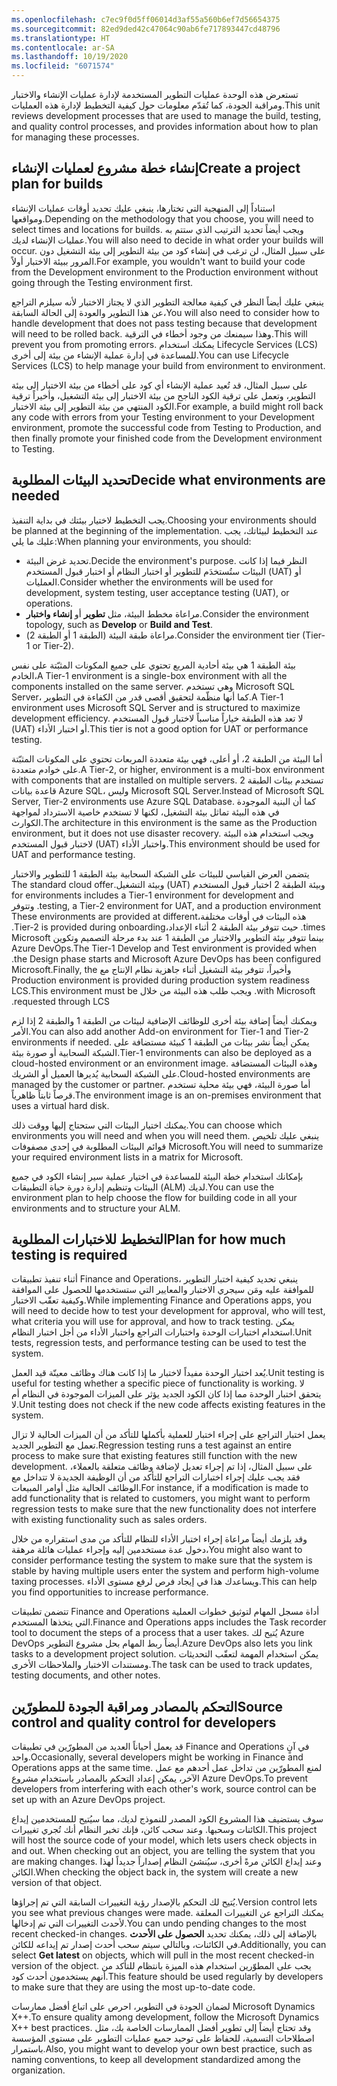 ```yaml
---
ms.openlocfilehash: c7ec9f0d5ff06014d3af55a560b6ef7d56654375
ms.sourcegitcommit: 82ed9ded42c47064c90ab6fe717893447cd48796
ms.translationtype: HT
ms.contentlocale: ar-SA
ms.lasthandoff: 10/19/2020
ms.locfileid: "6071574"
---
```

<span data-ttu-id="d8cad-101">تستعرض هذه الوحدة عمليات التطوير المستخدمة لإدارة عمليات الإنشاء والاختبار ومراقبة الجودة، كما تُقدّم معلومات حول كيفية التخطيط لإدارة هذه العمليات.</span><span class="sxs-lookup"><span data-stu-id="d8cad-101">This unit reviews development processes that are used to manage the build, testing, and quality control processes, and provides information about how to plan for managing these processes.</span></span>

## <a name="create-a-project-plan-for-builds"></a><span data-ttu-id="d8cad-102">إنشاء خطة مشروع لعمليات الإنشاء</span><span class="sxs-lookup"><span data-stu-id="d8cad-102">Create a project plan for builds</span></span>

<span data-ttu-id="d8cad-103">استناداً إلى المنهجية التي تختارها، ينبغي عليك تحديد أوقات عمليات الإنشاء ومواقعها.</span><span class="sxs-lookup"><span data-stu-id="d8cad-103">Depending on the methodology that you choose, you will need to select times and locations for builds.</span></span> <span data-ttu-id="d8cad-104">ويجب أيضاً تحديد الترتيب الذي ستتم به عمليات الإنشاء لديك.</span><span class="sxs-lookup"><span data-stu-id="d8cad-104">You will also need to decide in what order your builds will occur.</span></span> <span data-ttu-id="d8cad-105">على سبيل المثال، لن ترغب في إنشاء كود من بيئة التطوير إلى بيئة التشغيل دون المرور ببيئة الاختبار أولاً.</span><span class="sxs-lookup"><span data-stu-id="d8cad-105">For example, you wouldn't want to build your code from the Development environment to the Production environment without going through the Testing environment first.</span></span>

<span data-ttu-id="d8cad-106">ينبغي عليك أيضاً النظر في كيفية معالجة التطوير الذي لا يجتاز الاختبار لأنه سيلزم التراجع عن هذا التطوير والعودة إلى الحالة السابقة،</span><span class="sxs-lookup"><span data-stu-id="d8cad-106">You will also need to consider how to handle development that does not pass testing because that development will need to be rolled back.</span></span> <span data-ttu-id="d8cad-107">وهذا سيمنعك من وجود أخطاء في الترقية.</span><span class="sxs-lookup"><span data-stu-id="d8cad-107">This will prevent you from promoting errors.</span></span> <span data-ttu-id="d8cad-108">يمكنك استخدام Lifecycle Services (LCS) للمساعدة في إدارة عملية الإنشاء من بيئة إلى أخرى.</span><span class="sxs-lookup"><span data-stu-id="d8cad-108">You can use Lifecycle Services (LCS) to help manage your build from environment to environment.</span></span>

<span data-ttu-id="d8cad-109">على سبيل المثال، قد تُعيد عملية الإنشاء أي كود على أخطاء من بيئة الاختبار إلى بيئة التطوير، وتعمل على ترقية الكود الناجح من بيئة الاختبار إلى بيئة التشغيل، وأخيراً ترقية الكود المنتهي من بيئة التطوير إلى بيئة الاختبار.</span><span class="sxs-lookup"><span data-stu-id="d8cad-109">For example, a build might roll back any code with errors from your Testing environment to your Development environment, promote the successful code from Testing to Production, and then finally promote your finished code from the Development environment to Testing.</span></span>

## <a name="decide-what-environments-are-needed"></a><span data-ttu-id="d8cad-110">تحديد البيئات المطلوبة</span><span class="sxs-lookup"><span data-stu-id="d8cad-110">Decide what environments are needed</span></span>

<span data-ttu-id="d8cad-111">يجب التخطيط لاختيار بيئتك في بداية التنفيذ.</span><span class="sxs-lookup"><span data-stu-id="d8cad-111">Choosing your environments should be planned at the beginning of the implementation.</span></span> <span data-ttu-id="d8cad-112">عند التخطيط لبيئاتك، يجب عليك ما يلي:</span><span class="sxs-lookup"><span data-stu-id="d8cad-112">When planning your environments, you should:</span></span>

- <span data-ttu-id="d8cad-113">تحديد غرض البيئة.</span><span class="sxs-lookup"><span data-stu-id="d8cad-113">Decide the environment's purpose.</span></span> <span data-ttu-id="d8cad-114">النظر فيما إذا كانت البيئات ستُستخدَم للتطوير أو اختبار النظام أو اختبار قبول المستخدم (UAT) أو العمليات.</span><span class="sxs-lookup"><span data-stu-id="d8cad-114">Consider whether the environments will be used for development, system testing, user acceptance testing (UAT), or operations.</span></span>
- <span data-ttu-id="d8cad-115">مراعاة مخطط البيئة، مثل **تطوير** أو **إنشاء واختبار**.</span><span class="sxs-lookup"><span data-stu-id="d8cad-115">Consider the environment topology, such as **Develop** or **Build and Test**.</span></span>
- <span data-ttu-id="d8cad-116">مراعاة طبقة البيئة (الطبقة 1 أو الطبقة 2).</span><span class="sxs-lookup"><span data-stu-id="d8cad-116">Consider the environment tier (Tier-1 or Tier-2).</span></span>

<span data-ttu-id="d8cad-117">بيئة الطبقة 1 هي بيئة أحادية المربع تحتوي على جميع المكونات المثبّتة على نفس الخادم،</span><span class="sxs-lookup"><span data-stu-id="d8cad-117">A Tier-1 environment is a single-box environment with all the components installed on the same server.</span></span> <span data-ttu-id="d8cad-118">وهي تستخدم Microsoft SQL Server، كما أنها منظّمة لتحقيق أقصى قدر من الكفاءة في التطوير.</span><span class="sxs-lookup"><span data-stu-id="d8cad-118">A Tier-1 environment uses Microsoft SQL Server and is structured to maximize development efficiency.</span></span> <span data-ttu-id="d8cad-119">لا تعد هذه الطبقة خياراً مناسباً لاختبار قبول المستخدم (UAT) أو اختبار الأداء.</span><span class="sxs-lookup"><span data-stu-id="d8cad-119">This tier is not a good option for UAT or performance testing.</span></span>

<span data-ttu-id="d8cad-120">أما البيئة من الطبقة 2، أو أعلى، فهي بيئة متعددة المربعات تحتوي على المكونات المثبّتة على خوادم متعددة.</span><span class="sxs-lookup"><span data-stu-id="d8cad-120">A Tier-2, or higher, environment is a multi-box environment with components that are installed on multiple servers.</span></span> <span data-ttu-id="d8cad-121">تستخدم بيئات الطبقة 2 قاعدة بيانات Azure SQL، وليس Microsoft SQL Server.</span><span class="sxs-lookup"><span data-stu-id="d8cad-121">Instead of Microsoft SQL Server, Tier-2 environments use Azure SQL Database.</span></span> <span data-ttu-id="d8cad-122">كما أن البنية الموجودة في هذه البيئة تماثل بيئة التشغيل، لكنها لا تستخدم خاصية الاسترداد لمواجهة الكوارث.</span><span class="sxs-lookup"><span data-stu-id="d8cad-122">The architecture in this environment is the same as the Production environment, but it does not use disaster recovery.</span></span> <span data-ttu-id="d8cad-123">ويجب استخدام هذه البيئة لاختبار قبول المستخدم (UAT) واختبار الأداء.</span><span class="sxs-lookup"><span data-stu-id="d8cad-123">This environment should be used for UAT and performance testing.</span></span>

<span data-ttu-id="d8cad-124">يتضمن العرض القياسي للبيئات على الشبكة السحابية بيئة الطبقة 1 للتطوير والاختبار وبيئة الطبقة 2 ‏‫اختبار قبول المستخدم (UAT) وبيئة التشغيل.</span><span class="sxs-lookup"><span data-stu-id="d8cad-124">The standard cloud offer for environments includes a Tier-1 environment for development and testing, a Tier-2 environment for UAT, and a production environment.</span></span> <span data-ttu-id="d8cad-125">وتتوفر هذه البيئات في أوقات مختلفة،</span><span class="sxs-lookup"><span data-stu-id="d8cad-125">These environments are provided at different times.</span></span> <span data-ttu-id="d8cad-126">حيث تتوفر بيئة الطبقة 2 أثناء الإعداد،</span><span class="sxs-lookup"><span data-stu-id="d8cad-126">Tier-2 is provided during onboarding.</span></span> <span data-ttu-id="d8cad-127">بينما تتوفر بيئة التطوير والاختبار من الطبقة 1 عند بدء مرحلة التصميم وتكوين Microsoft Azure DevOps.</span><span class="sxs-lookup"><span data-stu-id="d8cad-127">The Tier-1 Develop and Test environment is provided when the Design phase starts and Microsoft Azure DevOps has been configured.</span></span> <span data-ttu-id="d8cad-128">وأخيراً، تتوفر بيئة التشغيل أثناء جاهزية نظام الإنتاج مع Microsoft.</span><span class="sxs-lookup"><span data-stu-id="d8cad-128">Finally, the Production environment is provided during production system readiness with Microsoft.</span></span> <span data-ttu-id="d8cad-129">ويجب طلب هذه البيئة من خلال LCS.</span><span class="sxs-lookup"><span data-stu-id="d8cad-129">This environment must be requested through LCS.</span></span>

<span data-ttu-id="d8cad-130">ويمكنك أيضاً إضافة بيئة أخرى للوظائف الإضافية لبيئات من الطبقة 1 والطبقة 2 إذا لزم الأمر.</span><span class="sxs-lookup"><span data-stu-id="d8cad-130">You can also add another Add-on environment for Tier-1 and Tier-2 environments if needed.</span></span> <span data-ttu-id="d8cad-131">يمكن أيضاً نشر بيئات من الطبقة 1 كبيئة مستضافة على الشبكة السحابية أو صورة بيئة.</span><span class="sxs-lookup"><span data-stu-id="d8cad-131">Tier-1 environments can also be deployed as a cloud-hosted environment or an environment image.</span></span> <span data-ttu-id="d8cad-132">وهذه البيئات المستضافة على الشبكة السحابية يُديرها العميل أو الشريك.</span><span class="sxs-lookup"><span data-stu-id="d8cad-132">Cloud-hosted environments are managed by the customer or partner.</span></span> <span data-ttu-id="d8cad-133">أما صورة البيئة، فهي بيئة محلية تستخدم قرصاً ثابتاً ظاهرياً.</span><span class="sxs-lookup"><span data-stu-id="d8cad-133">The environment image is an on-premises environment that uses a virtual hard disk.</span></span>

<span data-ttu-id="d8cad-134">يمكنك اختيار البيئات التي ستحتاج إليها ووقت ذلك.</span><span class="sxs-lookup"><span data-stu-id="d8cad-134">You can choose which environments you will need and when you will need them.</span></span> <span data-ttu-id="d8cad-135">ينبغي عليك تلخيص قوائم البيئات المطلوبة في إحدى مصفوفات Microsoft.</span><span class="sxs-lookup"><span data-stu-id="d8cad-135">You will need to summarize your required environment lists in a matrix for Microsoft.</span></span>

<span data-ttu-id="d8cad-136">بإمكانك استخدام خطة البيئة للمساعدة في اختيار عملية سير إنشاء الكود في جميع البيئات وتنظيم إدارة دورة حياة التطبيقات (ALM)‬ لديك.</span><span class="sxs-lookup"><span data-stu-id="d8cad-136">You can use the environment plan to help choose the flow for building code in all your environments and to structure your ALM.</span></span>

## <a name="plan-for-how-much-testing-is-required"></a><span data-ttu-id="d8cad-137">التخطيط للاختبارات المطلوبة</span><span class="sxs-lookup"><span data-stu-id="d8cad-137">Plan for how much testing is required</span></span>

<span data-ttu-id="d8cad-138">أثناء تنفيذ تطبيقات Finance and Operations، ينبغي تحديد كيفية اختبار التطوير للموافقة عليه ومَن سيجري الاختبار والمعايير التي ستستخدمها للحصول على الموافقة وكيفية تعقّب الاختبار.</span><span class="sxs-lookup"><span data-stu-id="d8cad-138">While implementing Finance and Operations apps, you will need to decide how to test your development for approval, who will test, what criteria you will use for approval, and how to track testing.</span></span> <span data-ttu-id="d8cad-139">يمكن استخدام اختبارات الوحدة واختبارات التراجع واختبار الأداء من أجل اختبار النظام.</span><span class="sxs-lookup"><span data-stu-id="d8cad-139">Unit tests, regression tests, and performance testing can be used to test the system.</span></span>

<span data-ttu-id="d8cad-140">يُعد اختبار الوحدة مفيداً لاختبار ما إذا كانت هناك وظائف معينّة قيد العمل.</span><span class="sxs-lookup"><span data-stu-id="d8cad-140">Unit testing is useful for testing whether a specific piece of functionality is working.</span></span> <span data-ttu-id="d8cad-141">لا يتحقق اختبار الوحدة مما إذا كان الكود الجديد يؤثر على الميزات الموجودة في النظام أم لا.</span><span class="sxs-lookup"><span data-stu-id="d8cad-141">Unit testing does not check if the new code affects existing features in the system.</span></span>

<span data-ttu-id="d8cad-142">يعمل اختبار التراجع على إجراء اختبار للعملية بأكملها للتأكد من أن الميزات الحالية لا تزال تعمل مع التطوير الجديد.</span><span class="sxs-lookup"><span data-stu-id="d8cad-142">Regression testing runs a test against an entire process to make sure that existing features still function with the new development.</span></span> <span data-ttu-id="d8cad-143">على سبيل المثال، إذا تم إجراء تعديل لإضافة وظائف متعلقة بالعملاء، فقد يجب عليك إجراء اختبارات التراجع للتأكد من أن الوظيفة الجديدة لا تتداخل مع الوظائف الحالية مثل أوامر المبيعات.</span><span class="sxs-lookup"><span data-stu-id="d8cad-143">For instance, if a modification is made to add functionality that is related to customers, you might want to perform regression tests to make sure that the new functionality does not interfere with existing functionality such as sales orders.</span></span>

<span data-ttu-id="d8cad-144">وقد يلزمك أيضاً مراعاة إجراء اختبار الأداء للنظام للتأكد من مدى استقراره من خلال دخول عدة مستخدمين إليه وإجراء عمليات هائلة مرهقة،</span><span class="sxs-lookup"><span data-stu-id="d8cad-144">You might also want to consider performance testing the system to make sure that the system is stable by having multiple users enter the system and perform high-volume taxing processes.</span></span> <span data-ttu-id="d8cad-145">ويساعدك هذا في إيجاد فرص لرفع مستوى الأداء.</span><span class="sxs-lookup"><span data-stu-id="d8cad-145">This can help you find opportunities to increase performance.</span></span>

<span data-ttu-id="d8cad-146">تتضمن تطبيقات Finance and Operations أداة مسجل المهام لتوثيق خطوات العملية التي يتخذها المستخدم.</span><span class="sxs-lookup"><span data-stu-id="d8cad-146">Finance and Operations apps includes the Task recorder tool to document the steps of a process that a user takes.</span></span> <span data-ttu-id="d8cad-147">يُتيح لك Azure DevOps أيضاً ربط المهام بحل مشروع التطوير.</span><span class="sxs-lookup"><span data-stu-id="d8cad-147">Azure DevOps also lets you link tasks to a development project solution.</span></span> <span data-ttu-id="d8cad-148">يمكن استخدام المهمة لتعقّب التحديثات ومستندات الاختبار والملاحظات الأخرى.</span><span class="sxs-lookup"><span data-stu-id="d8cad-148">The task can be used to track updates, testing documents, and other notes.</span></span>

## <a name="source-control-and-quality-control-for-developers"></a><span data-ttu-id="d8cad-149">التحكم بالمصادر ومراقبة الجودة للمطورّين</span><span class="sxs-lookup"><span data-stu-id="d8cad-149">Source control and quality control for developers</span></span>

<span data-ttu-id="d8cad-150">قد يعمل أحياناً العديد من المطورّين في تطبيقات Finance and Operations في آنٍ واحد.</span><span class="sxs-lookup"><span data-stu-id="d8cad-150">Occasionally, several developers might be working in Finance and Operations apps at the same time.</span></span> <span data-ttu-id="d8cad-151">لمنع المطورّين من تداخل عمل أحدهم مع عمل الآخر، يمكن إعداد التحكم بالمصادر باستخدام مشروع Azure DevOps.</span><span class="sxs-lookup"><span data-stu-id="d8cad-151">To prevent developers from interfering with each other's work, source control can be set up with an Azure DevOps project.</span></span> 

<span data-ttu-id="d8cad-152">سوف يستضيف هذا المشروع الكود المصدر للنموذج لديك، مما سيُتيح للمستخدمين إيداع الكائنات وسحبها. وعند سحب كائن، فإنك تخبر النظام أنك تُجري تغييرات.</span><span class="sxs-lookup"><span data-stu-id="d8cad-152">This project will host the source code of your model, which lets users check objects in and out. When checking out an object, you are telling the system that you are making changes.</span></span> <span data-ttu-id="d8cad-153">وعند إيداع الكائن مرةً أخرى، سيُنشئ النظام إصداراً جديداً لهذا الكائن.</span><span class="sxs-lookup"><span data-stu-id="d8cad-153">When checking the object back in, the system will create a new version of that object.</span></span> 

<span data-ttu-id="d8cad-154">يُتيح لك التحكم بالإصدار رؤية التغييرات السابقة التي تم إجراؤها.</span><span class="sxs-lookup"><span data-stu-id="d8cad-154">Version control lets you see what previous changes were made.</span></span> <span data-ttu-id="d8cad-155">يمكنك التراجع عن التغييرات المعلقة لأحدث التغييرات التي تم إدخالها.</span><span class="sxs-lookup"><span data-stu-id="d8cad-155">You can undo pending changes to the most recent checked-in changes.</span></span> <span data-ttu-id="d8cad-156">بالإضافة إلى ذلك، يمكنك تحديد **الحصول على الأحدث** في الكائنات، وبالتالي سيتم سحب أحدث إصدار تم إيداعه للكائن.</span><span class="sxs-lookup"><span data-stu-id="d8cad-156">Additionally, you can select **Get latest** on objects, which will pull in the most recent checked-in version of the object.</span></span> <span data-ttu-id="d8cad-157">يجب على المطوّرين استخدام هذه الميزة بانتظام للتأكد من أنهم يستخدمون أحدث كود.</span><span class="sxs-lookup"><span data-stu-id="d8cad-157">This feature should be used regularly by developers to make sure that they are using the most up-to-date code.</span></span>

<span data-ttu-id="d8cad-158">لضمان الجودة في التطوير، احرص على اتباع أفضل ممارسات Microsoft Dynamics X++.</span><span class="sxs-lookup"><span data-stu-id="d8cad-158">To ensure quality among development, follow the Microsoft Dynamics X++ best practices.</span></span> <span data-ttu-id="d8cad-159">وقد تحتاج أيضاً إلى تطوير أفضل الممارسات الخاصة بك، مثل اصطلاحات التسمية، للحفاظ على توحيد جميع عمليات التطوير على مستوى المؤسسة باستمرار.</span><span class="sxs-lookup"><span data-stu-id="d8cad-159">Also, you might want to develop your own best practice, such as naming conventions, to keep all development standardized among the organization.</span></span>
